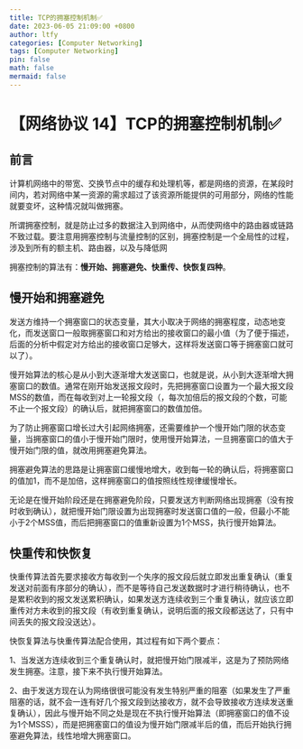 ```yaml
---
title: TCP的拥塞控制机制✅
date: 2023-06-05 21:09:00 +0800
author: ltfy
categories: [Computer Networking]
tags: [Computer Networking]
pin: false
math: false
mermaid: false
---
```


# 【网络协议 14】TCP的拥塞控制机制✅

## **前言**

计算机网络中的带宽、交换节点中的缓存和处理机等，都是网络的资源，在某段时间内，若对网络中某一资源的需求超过了该资源所能提供的可用部分，网络的性能就要变坏，这种情况就叫做拥塞。

所谓拥塞控制，就是防止过多的数据注入到网络中，从而使网络中的路由器或链路不致过载。要注意用拥塞控制与流量控制的区别，拥塞控制是一个全局性的过程，涉及到所有的额主机、路由器，以及与降低网

拥塞控制的算法有：**慢开始、拥塞避免、快重传、快恢复四种**。

## **慢开始和拥塞避免**

发送方维持一个拥塞窗口的状态变量，其大小取决于网络的拥塞程度，动态地变化，而发送窗口一般取拥塞窗口和对方给出的接收窗口的最小值（为了便于描述，后面的分析中假定对方给出的接收窗口足够大，这样将发送窗口等于拥塞窗口就可以了）。

慢开始算法的核心是从小到大逐渐增大发送窗口，也就是说，从小到大逐渐增大拥塞窗口的数值。通常在刚开始发送报文段时，先把拥塞窗口设置为一个最大报文段MSS的数值，而在每收到对上一轮报文段（，每次加倍后的报文段的个数，可能不止一个报文段）的确认后，就把拥塞窗口的数值加倍。

为了防止拥塞窗口增长过大引起网络拥塞，还需要维护一个慢开始门限的状态变量，当拥塞窗口的值小于慢开始门限时，使用慢开始算法，一旦拥塞窗口的值大于慢开始门限的值，就改用拥塞避免算法。

拥塞避免算法的思路是让拥塞窗口缓慢地增大，收到每一轮的确认后，将拥塞窗口的值加1，而不是加倍，这样拥塞窗口的值按照线性规律缓慢增长。

无论是在慢开始阶段还是在拥塞避免阶段，只要发送方判断网络出现拥塞（没有按时收到确认），就把慢开始门限设置为出现拥塞时发送窗口值的一般，但最小不能小于2个MSS值，而后把拥塞窗口的值重新设置为1个MSS，执行慢开始算法。

## **快重传和快恢复**

快重传算法首先要求接收方每收到一个失序的报文段后就立即发出重复确认（重复发送对前面有序部分的确认），而不是等待自己发送数据时才进行稍待确认，也不是累积收到的报文发送累积确认，如果发送方连续收到三个重复确认，就应该立即重传对方未收到的报文段（有收到重复确认，说明后面的报文段都送达了，只有中间丢失的报文段没送达）。

快恢复算法与快重传算法配合使用，其过程有如下两个要点：

1、当发送方连续收到三个重复确认时，就把慢开始门限减半，这是为了预防网络发生拥塞。注意，接下来不执行慢开始算法。

2、由于发送方现在认为网络很很可能没有发生特别严重的阻塞（如果发生了严重阻塞的话，就不会一连有好几个报文段到达接收方，就不会导致接收方连续发送重复确认），因此与慢开始不同之处是现在不执行慢开始算法（即拥塞窗口的值不设为1个MSSS），而是把拥塞窗口的值设为慢开始门限减半后的值，而后开始执行拥塞避免算法，线性地增大拥塞窗口。